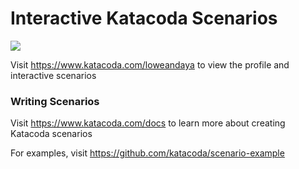 # Interactive Katacoda Scenarios

[![](http://shields.katacoda.com/katacoda/loweandaya/count.svg)](https://www.katacoda.com/loweandaya "Get your profile on Katacoda.com")

Visit https://www.katacoda.com/loweandaya to view the profile and interactive scenarios

### Writing Scenarios
Visit https://www.katacoda.com/docs to learn more about creating Katacoda scenarios

For examples, visit https://github.com/katacoda/scenario-example
